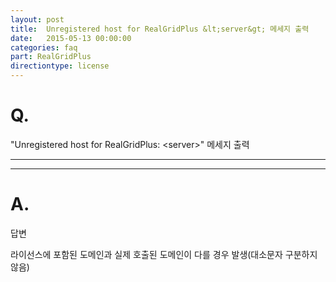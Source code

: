 ```yaml
---
layout: post
title:  Unregistered host for RealGridPlus &lt;server&gt; 메세지 출력
date:   2015-05-13 00:00:00
categories: faq
part: RealGridPlus
directiontype: license
---
```


# Q.

"Unregistered host for RealGridPlus: &lt;server&gt;" 메세지 출력

---
***

# A.

답변

라이선스에 포함된 도메인과 실제 호출된 도메인이 다를 경우 발생(대소문자 구분하지 않음)

